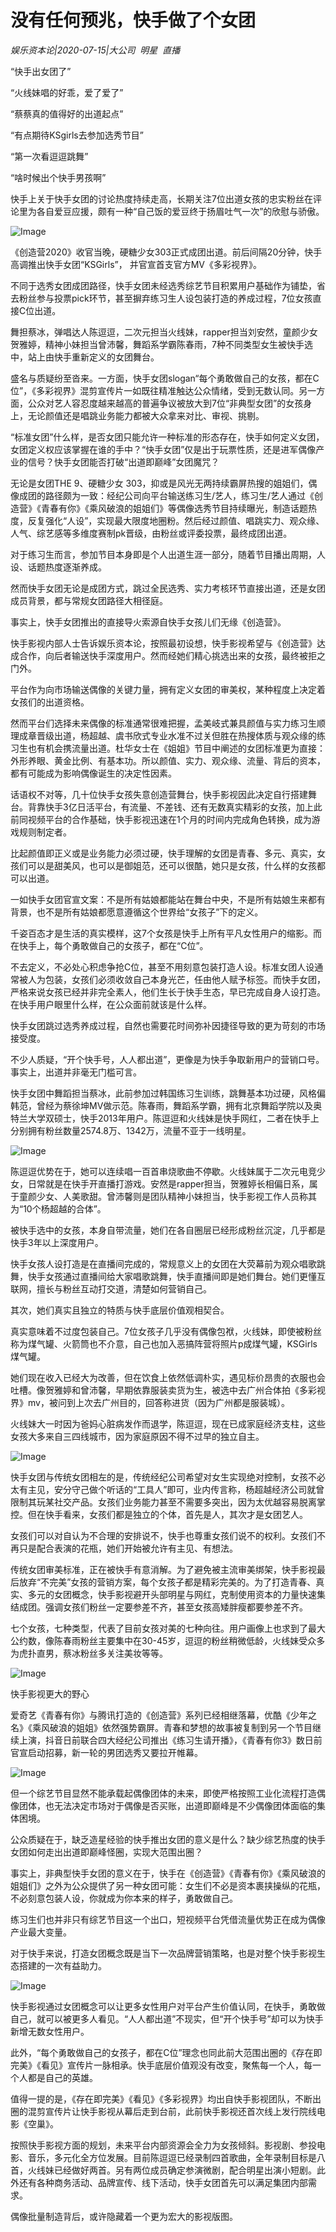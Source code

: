 # 没有任何预兆，快手做了个女团

*娱乐资本论|2020-07-15|大公司 
                                                明星 
                                                直播*

“快手出女团了”

“火线妹唱的好乖，爱了爱了”

“蔡蔡真的值得好的出道起点”

“有点期待KSgirls去参加选秀节目”

“第一次看逗逗跳舞”

“啥时候出个快手男孩啊”

快手上关于快手女团的讨论热度持续走高，长期关注7位出道女孩的忠实粉丝在评论里为各自爱豆应援，颇有一种“自己饭的爱豆终于扬眉吐气一次”的欣慰与骄傲。

![Image](http://p1-tt.byteimg.com/large/pgc-image/cb0c57f2db1c4af0af2a52e7571c8c18?from=pc)

《创造营2020》收官当晚，硬糖少女303正式成团出道。前后间隔20分钟，快手高调推出快手女团“KSGirls”， 并官宣首支官方MV《多彩视界》。

不同于选秀女团成团路径，快手女团未经选秀综艺节目积累用户基础作为铺垫，省去粉丝参与投票pick环节，甚至摒弃练习生人设包装打造的养成过程，7位女孩直接C位出道。

舞担蔡冰，弹唱达人陈逗逗，二次元担当火线妹，rapper担当刘安然，童颜少女贺雅婷，精神小妹担当曾沛馨，舞蹈系学霸陈春雨，7种不同类型女生被快手选中，站上由快手重新定义的女团舞台。

盛名与质疑纷至沓来。一方面，快手女团slogan“每个勇敢做自己的女孩，都在C位”，《多彩视界》混剪宣传片一如既往精准触达公众情绪，受到无数认同。另一方面，公众对艺人容忍度越来越高的普遍争议被放大到7位“非典型女团”的女孩身上，无论颜值还是唱跳业务能力都被大众拿来对比、审视、挑剔。

“标准女团”什么样，是否女团只能允许一种标准的形态存在，快手如何定义女团，女团定义权应该掌握在谁的手中？“快手女团”仅是出于玩票性质，还是进军偶像产业的信号？快手女团能否打破“出道即巅峰”女团魔咒？

无论是女团THE 9、硬糖少女 303，抑或是风光无两持续霸屏热搜的姐姐们，偶像成团的路径颇为一致：经纪公司向平台输送练习生/艺人，练习生/艺人通过《创造营》《青春有你》《乘风破浪的姐姐们》等偶像选秀节目持续曝光，制造话题热度，反复强化“人设”，实现最大限度地圈粉。然后经过颜值、唱跳实力、观众缘、人气、综艺感等多维度赛制pk晋级，由粉丝或评委投票，最终成团出道。

对于练习生而言，参加节目本身即是个人出道生涯一部分，随着节目播出周期，人设、话题热度逐渐养成。

然而快手女团无论是成团方式，跳过全民选秀、实力考核环节直接出道，还是女团成员背景，都与常规女团路径大相径庭。

事实上，快手女团推出的直接导火索源自快手女孩儿们无缘《创造营》。

快手影视内部人士告诉娱乐资本论，按照最初设想，快手影视希望与《创造营》达成合作，向后者输送快手深度用户。然而经她们精心挑选出来的女孩，最终被拒之门外。

平台作为向市场输送偶像的关键力量，拥有定义女团的审美权，某种程度上决定着女孩们的出道资格。

然而平台们选择未来偶像的标准通常很难把握，孟美岐式兼具颜值与实力练习生顺理成章晋级出道，杨超越、虞书欣式专业水准不过关但胜在热搜体质与观众缘的练习生也有机会携流量出道。杜华女士在《姐姐》节目中阐述的女团标准更为直接：外形养眼、黄金比例、有基本功。所以颜值、实力、观众缘、流量、背后的资本，都有可能成为影响偶像诞生的决定性因素。

话语权不对等，几十位快手女孩失意创造营舞台，快手影视因此决定自行搭建舞台。背靠快手3亿日活平台，有流量、不差钱、还有无数真实精彩的女孩，加上此前同视频平台的合作基础，快手影视迅速在1个月的时间内完成角色转换，成为游戏规则制定者。

比起颜值即正义或是业务能力必须过硬，快手理解的女团是青春、多元、真实，女孩们可以是甜美风，也可以是御姐范，还可以很酷，她只是女孩，什么样的女孩都可以出道。

一如快手女团官宣文案：不是所有姑娘都能站在舞台中央，不是所有姑娘生来都有背景，也不是所有姑娘都愿意遵循这个世界给“女孩子”下的定义。

千姿百态才是生活的真实模样，这7个女孩是快手上所有平凡女性用户的缩影。而在快手上，每个勇敢做自己的女孩子，都在“C位”。

不去定义，不必处心积虑争抢C位，甚至不用刻意包装打造人设。标准女团人设通常被人为包装，女孩们必须收敛自己本身光芒，任由他人赋予标签。而快手女团，严格来说女孩已经并非完全素人，他们生长于快手生态，早已完成自身人设打造。在快手用户眼里什么样，在公众面前就该是什么样。

快手女团跳过选秀养成过程，自然也需要花时间弥补因捷径导致的更为苛刻的市场接受度。

不少人质疑，“开个快手号，人人都出道”，更像是为快手争取新用户的营销口号。事实上，出道并非毫无门槛可言。

快手女团中舞蹈担当蔡冰，此前参加过韩国练习生训练，跳舞基本功过硬，风格偏韩范，曾经为蔡徐坤MV做示范。陈春雨，舞蹈系学霸，拥有北京舞蹈学院以及奥特兰大学双硕士，快手2013年用户。陈逗逗和火线妹是快手网红，二者在快手上分别拥有粉丝数量2574.8万、1342万，流量不亚于一线明星。

![Image](http://p6-tt.byteimg.com/large/pgc-image/f64ac0af33a1413d805e6410d25962da?from=pc)

陈逗逗优势在于，她可以连续唱一百首串烧歌曲不停歇。火线妹属于二次元电竞少女，日常就是在快手开直播打游戏。安然是rapper担当，贺雅婷长相偏日系，属于童颜少女、人美歌甜。曾沛馨则是团队精神小妹担当，快手影视工作人员称其为“10个杨超越的合体”。

被快手选中的女孩，本身自带流量，她们在各自圈层已经形成粉丝沉淀，几乎都是快手3年以上深度用户。

快手女孩人设打造是在直播间完成的，常规意义上的女团在大荧幕前为观众唱歌跳舞，快手女孩通过直播间给大家唱歌跳舞，快手直播间即是她们舞台。她们更懂互联网，擅长与粉丝互动打交道，清楚如何营销自己。

其次，她们真实且独立的特质与快手底层价值观相契合。

真实意味着不过度包装自己。7位女孩子几乎没有偶像包袱，火线妹，即使被粉丝称为煤气罐、火箭筒也不介意，自己也加入恶搞阵营将照片p成煤气罐，KSGirls煤气罐。

她们现在收入已经大为改善，但在饮食上依然低调朴实，遇见标价昂贵的衣服也会吐槽。像贺雅婷和曾沛馨，早期依靠服装卖货为生，被选中去广州合体拍《多彩视界》mv，被问到上次去广州目的，回答称进货（因为广州都是服装城）。

火线妹大一时因为爸妈心脏病发作而退学，陈逗逗，现在已成家庭经济支柱，这些女孩大多来自三四线城市，因为家庭原因不得不过早的独立自主。

![Image](http://p6-tt.byteimg.com/large/pgc-image/0f4e6274ddb74f21b12b542da51f2c1d?from=pc)

快手女团与传统女团相左的是，传统经纪公司希望对女生实现绝对控制，女孩不必太有主见，安分守己做个听话的“工具人”即可，业内传言称，杨超越经济公司就曾限制其玩某社交产品。女孩们业务能力甚至不需要多突出，因为太优越容易脱离掌控。但在快手看来，女孩们都是独立的个体，首先是人，其次才是女团艺人。

女孩们可以对自认为不合理的安排说不，快手也尊重女孩们说不的权利。女孩们不再只是配合表演的花瓶，她们开始被允许有主见、有想法。

传统女团审美标准，正在被快手有意消解。为了避免被主流审美绑架，快手影视最后放弃“不完美”女孩的营销方案，每个女孩子都是精彩完美的。为了打造青春、真实、多元的女团概念，快手影视避开头部明星与网红，克制使用资本的力量快速集结成团。强调女孩们粉丝一定要参差不齐，甚至女孩高矮胖瘦都要参差不齐。

七个女孩，七种类型，代表了目前女孩对美的七种向往。用户画像上也求到了最大公约数，像陈春雨粉丝主要集中在30-45岁，逗逗的粉丝稍微低龄，火线妹受众多为虎扑直男，蔡冰粉丝多关注美妆等等。

![Image](http://p1-tt.byteimg.com/large/pgc-image/58976ddbe93b46e6bcd31e0f1efb52a1?from=pc)

快手影视更大的野心

爱奇艺《青春有你》与腾讯打造的《创造营》系列已经相继落幕，优酷《少年之名》《乘风破浪的姐姐》依然强势霸屏。青春和梦想的故事被复制到另一个节目继续上演，抖音日前联合四大经纪公司推出《练习生请开播》，《青春有你3》数日前官宣启动招募，新一轮的男团选秀又要拉开帷幕。

![Image](http://p3-tt.byteimg.com/large/pgc-image/7ddac04b321644b7a851a24d4c9e4c9c?from=pc)

但一个综艺节目显然不能承载起偶像团体的未来，即使严格按照工业化流程打造偶像团体，也无法决定市场对于偶像是否买账，出道即巅峰是不少偶像团体面临的集体困境。

公众质疑在于，缺乏造星经验的快手推出女团的意义是什么？缺少综艺热度的快手女团如何走出出道即巅峰怪圈，实现大范围出圈？

事实上，非典型快手女团的意义在于，快手在《创造营》《青春有你》《乘风破浪的姐姐们》之外为公众提供了另一种女团可能：女生们不必是资本裹挟操纵的花瓶，不必刻意包装人设，你就成为你本来的样子，勇敢做自己。

练习生们也并非只有综艺节目这一个出口，短视频平台凭借流量优势正在成为偶像产业最大变量。

对于快手来说，打造女团概念既是当下一次品牌营销策略，也是对整个快手影视生态搭建的一次有益助力。

![Image](http://p6-tt.byteimg.com/large/pgc-image/537ba1908f0448d59f491a8b921e1c91?from=pc)

快手影视通过女团概念可以让更多女性用户对平台产生价值认同，在快手，勇敢做自己，就可以被更多人看见。“人人都出道”不现实，但“开个快手号”却可以为快手新增无数女性用户。

此外，“每个勇敢做自己的女孩子，都在C位”理念也同此前大范围出圈的《存在即完美》《看见》宣传片一脉相承。快手底层价值观没有改变，聚焦每一个人，每一个人都是自己的英雄。

值得一提的是，《存在即完美》《看见》《多彩视界》均出自快手影视团队，不断出圈的混剪宣传片让快手影视从幕后走到台前，此前快手影视还首次线上发行院线电影《空巢》。

按照快手影视方面的规划，未来平台内部资源会全力为女孩倾斜。影视剧、参投电影、音乐，多元化全方位发展。目前陈逗逗已经录制四首歌曲，全年录制目标是八首，火线妹已经做好两首。另有两位成员确定参演微剧，配合明星出演小短剧。此外还有各种商务活动、品牌宣传、线下活动，快手女团首先可以满足集团内部需求。

偶像批量制造背后，或许隐藏着一个更为宏大的影视版图。

